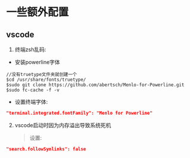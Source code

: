 # 一些额外配置

## vscode

1. 终端zsh乱码:

- 安装powerline字体

```terminal
//没有truetype文件夹就创建一个
$cd /usr/share/fonts/truetype/
$sudo git clone https://github.com/abertsch/Menlo-for-Powerline.git
$sudo fc-cache -f -v
```

- 设置终端字体:

```json
"terminal.integrated.fontFamily": "Menlo for Powerline"
```

2. vscode启动时因为内存溢出导致系统死机
    >设置:

```json
"search.followSymlinks": false
```

